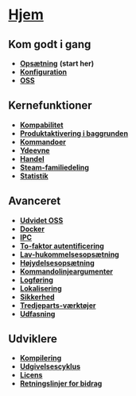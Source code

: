 # **[Hjem](https://github.com/JustArchi/ArchiSteamFarm/wiki/Home)**

## Kom godt i gang

* **[Opsætning](https://github.com/JustArchi/ArchiSteamFarm/wiki/Setting-up)** **(start her)**
* **[Konfiguration](https://github.com/JustArchi/ArchiSteamFarm/wiki/Configuration)**
* **[OSS](https://github.com/JustArchi/ArchiSteamFarm/wiki/FAQ)**

## Kernefunktioner

* **[Kompabilitet](https://github.com/JustArchi/ArchiSteamFarm/wiki/Compatibility)**
* **[Produktaktivering i baggrunden](https://github.com/JustArchi/ArchiSteamFarm/wiki/Background-games-redeemer)**
* **[Kommandoer](https://github.com/JustArchi/ArchiSteamFarm/wiki/Commands)**
* **[Ydeevne](https://github.com/JustArchi/ArchiSteamFarm/wiki/Performance)**
* **[Handel](https://github.com/JustArchi/ArchiSteamFarm/wiki/Trading)**
* **[Steam-familiedeling](https://github.com/JustArchi/ArchiSteamFarm/wiki/Steam-Family-Sharing)**
* **[Statistik](https://github.com/JustArchi/ArchiSteamFarm/wiki/Statistics)**

## Avanceret

* **[Udvidet OSS](https://github.com/JustArchi/ArchiSteamFarm/wiki/Extended-FAQ)**
* **[Docker](https://github.com/JustArchi/ArchiSteamFarm/wiki/Docker)**
* **[IPC](https://github.com/JustArchi/ArchiSteamFarm/wiki/IPC)**
* **[To-faktor autentificering](https://github.com/JustArchi/ArchiSteamFarm/wiki/Two-factor-authentication)**
* **[Lav-hukommelsesopsætning](https://github.com/JustArchi/ArchiSteamFarm/wiki/Low-memory-setup)**
* **[Højydelsesopsætning](https://github.com/JustArchi/ArchiSteamFarm/wiki/High-performance-setup)**
* **[Kommandolinjeargumenter](https://github.com/JustArchi/ArchiSteamFarm/wiki/Command-line-arguments)**
* **[Logføring](https://github.com/JustArchi/ArchiSteamFarm/wiki/Logging)**
* **[Lokalisering](https://github.com/JustArchi/ArchiSteamFarm/wiki/Localization)**
* **[Sikkerhed](https://github.com/JustArchi/ArchiSteamFarm/wiki/Security)**
* **[Tredjeparts-værktøjer](https://github.com/JustArchi/ArchiSteamFarm/wiki/Third-party-tools)**
* **[Udfasning](https://github.com/JustArchi/ArchiSteamFarm/wiki/Deprecation)**

## Udviklere

* **[Kompilering](https://github.com/JustArchi/ArchiSteamFarm/wiki/Compilation)**
* **[Udgivelsescyklus](https://github.com/JustArchi/ArchiSteamFarm/wiki/Release-cycle)**
* **[Licens](https://github.com/JustArchi/ArchiSteamFarm/wiki/License)**
* **[Retningslinjer for bidrag](https://github.com/JustArchi/ArchiSteamFarm/blob/master/.github/CONTRIBUTING.md)**